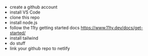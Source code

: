 - create a github account
- install VS Code
- clone this repo
- install node.js
- follow the 11ty getting started docs https://www.11ty.dev/docs/get-started/
- install tailwind
- do stuff
- link your github repo to netlify
